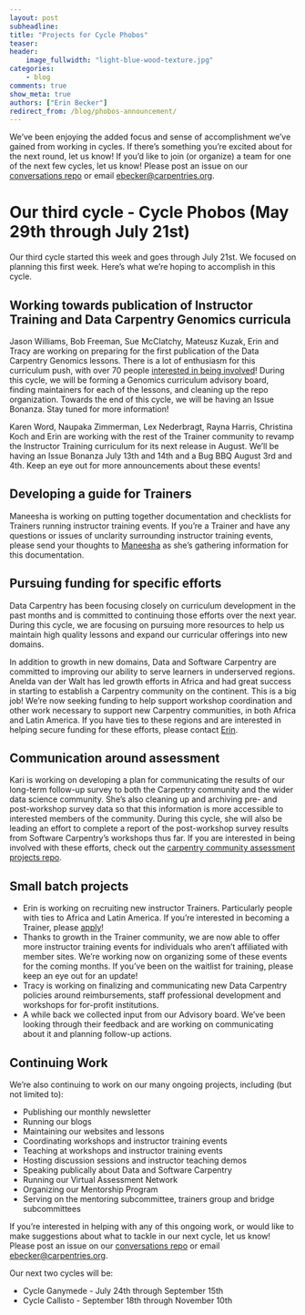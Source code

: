 ```yaml
---
layout: post
subheadline:
title: "Projects for Cycle Phobos"
teaser:
header:
    image_fullwidth: "light-blue-wood-texture.jpg"
categories:
    - blog
comments: true
show_meta: true
authors: ["Erin Becker"]
redirect_from: /blog/phobos-announcement/
---
```


We’ve been enjoying the added focus and sense of accomplishment we’ve gained from working in cycles. If there’s
something you’re excited about for the next round, let us know! If you’d like to join (or organize) a team for
one of the next few cycles, let us know! Please post an issue on our
[conversations repo](https://github.com/carpentries/conversations/issues) or email [ebecker@carpentries.org](mailto:ebecker@carpentries.org).

# Our third cycle - Cycle Phobos (May 29th through July 21st)  
Our third cycle started this week and goes through July 21st. We focused on planning this first week. Here’s what 
we’re hoping to accomplish in this cycle. 

## Working towards publication of Instructor Training and Data Carpentry Genomics curricula  
Jason Williams, Bob Freeman, Sue McClatchy, Mateusz Kuzak, Erin and Tracy are working on preparing for the first
publication of the Data Carpentry Genomics lessons. There is a lot of enthusiasm for this curriculum push, with 
over 70 people [interested in being involved](https://docs.google.com/forms/d/e/1FAIpQLSfm4aMOdVt0kDLGzEaAAyhsjoOBcjL8s7TUnXxw-apvxemhmg/viewform?c=0&w=1)! During this cycle, we will be 
forming a Genomics curriculum advisory board, finding maintainers for each of the lessons, and cleaning up the 
repo organization. Towards the end of this cycle, we will be having an Issue Bonanza. Stay tuned for more 
information!  

Karen Word, Naupaka Zimmerman, Lex Nederbragt, Rayna Harris, Christina Koch and Erin are working with the rest of
the Trainer community to revamp the Instructor Training curriculum for its next release in August. We’ll be 
having an Issue Bonanza July 13th and 14th and a Bug BBQ August 3rd and 4th. Keep an eye out for more 
announcements about these events!  

## Developing a guide for Trainers  
Maneesha is working on putting together documentation and checklists for Trainers running instructor training 
events. If you’re a Trainer and have any questions or issues of unclarity surrounding instructor training events, 
please send your thoughts to  [Maneesha](mailto:maneesha@carpentries.org) as she’s gathering information for this 
documentation.  

## Pursuing funding for specific efforts  
Data Carpentry has been focusing closely on curriculum development in the past months and is committed to 
continuing those efforts over the next year. During this cycle, we are focusing on pursuing more resources to 
help us maintain high quality lessons and expand our curricular offerings into new domains. 

In addition to growth in new domains, Data and Software Carpentry are committed to improving our ability to serve 
learners in underserved regions. Anelda van der Walt has led growth efforts in Africa and had great success in 
starting to establish a Carpentry community on the continent. This is a big job! We’re now seeking funding to 
help support workshop coordination and other work necessary to support new Carpentry communities, in both Africa 
and Latin America. If you have ties to these regions and are interested in helping secure funding for these 
efforts, please contact [Erin](mailto:ebecker@carpentries.org).

## Communication around assessment  
Kari is working on developing a plan for communicating the results of our long-term follow-up survey to both the 
Carpentry community and the wider data science community. She’s also cleaning up and archiving pre- and
post-workshop survey data so that this information is more accessible to interested members of the community. 
During this cycle, she will also be leading an effort to complete a report of the  post-workshop survey results 
from Software Carpentry’s workshops thus far.  If you are interested in being involved with these efforts, check 
out the [carpentry community assessment projects repo](https://github.com/kariljordan/carpentry-community-assessment-projects).  

## Small batch projects  
- Erin is working on recruiting new instructor Trainers. Particularly people with ties to Africa and Latin America. If you’re interested in becoming a Trainer, please [apply](https://docs.google.com/forms/d/e/1FAIpQLSchAJhZiLSVmqSab1QxG1H30tCAHg_BcUwfctnJpzIhOVo1Bg/viewform?c=0&w=1)!   
- Thanks to growth in the Trainer community, we are now able to offer more instructor training events for 
individuals who aren’t affiliated with member sites. We’re working now on organizing some of these events for 
the coming months. If you’ve been on the waitlist for training, please keep an eye out for an update!  
- Tracy is working on finalizing and communicating new Data Carpentry policies around reimbursements, staff
professional development and workshops for for-profit institutions.    
- A while back we collected input from our Advisory board. We’ve been looking through their feedback and are 
working on communicating about it and planning follow-up actions.  

## Continuing Work  
We’re also continuing to work on our many ongoing projects, including (but not limited to):
- Publishing our monthly newsletter  
- Running our blogs  
- Maintaining our websites and lessons  
- Coordinating workshops and instructor training events  
- Teaching at workshops and instructor training events  
- Hosting discussion sessions and instructor teaching demos  
- Speaking publically about Data and Software Carpentry  
- Running our Virtual Assessment Network  
- Organizing our Mentorship Program  
- Serving on the mentoring subcommittee, trainers group and bridge subcommittees  

If you’re interested in helping with any of this ongoing work, or would like to make suggestions about what to tackle in our next cycle, let us know! Please post an issue on our [conversations repo](https://github.com/carpentries/conversations/issues) or email [ebecker@carpentries.org](mailto:ebecker@carpentries.org).

Our next two cycles will be:  
- Cycle Ganymede - July 24th through September 15th  
- Cycle Callisto - September 18th through November 10th  




